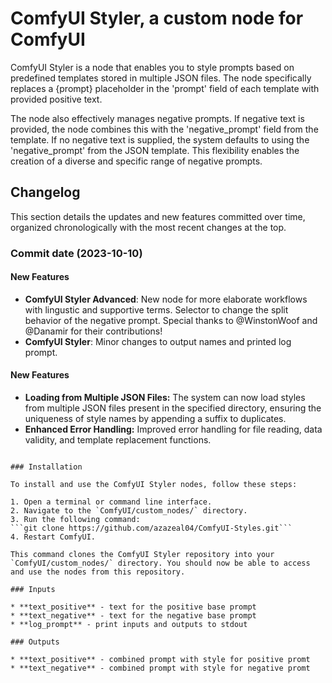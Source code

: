 # ComfyUI Styler, a custom node for ComfyUI

ComfyUI Styler is a node that enables you to style prompts based on predefined templates stored in multiple JSON files. The node specifically replaces a {prompt} placeholder in the 'prompt' field of each template with provided positive text.

The node also effectively manages negative prompts. If negative text is provided, the node combines this with the 'negative_prompt' field from the template. If no negative text is supplied, the system defaults to using the 'negative_prompt' from the JSON template. This flexibility enables the creation of a diverse and specific range of negative prompts.

## Changelog
This section details the updates and new features committed over time, organized chronologically with the most recent changes at the top.

### Commit date (2023-10-10)

#### New Features

* **ComfyUI Styler Advanced**: New node for more elaborate workflows with lingustic and supportive terms. Selector to change the split behavior of the negative prompt. Special thanks to @WinstonWoof and @Danamir for their contributions!
* **ComfyUI Styler**: Minor changes to output names and printed log prompt.


#### New Features

* **Loading from Multiple JSON Files:** The system can now load styles from multiple JSON files present in the specified directory, ensuring the uniqueness of style names by appending a suffix to duplicates.
* **Enhanced Error Handling:** Improved error handling for file reading, data validity, and template replacement functions.


```

### Installation

To install and use the ComfyUI Styler nodes, follow these steps:

1. Open a terminal or command line interface.
2. Navigate to the `ComfyUI/custom_nodes/` directory.
3. Run the following command:
```git clone https://github.com/azazeal04/ComfyUI-Styles.git```
4. Restart ComfyUI.

This command clones the ComfyUI Styler repository into your `ComfyUI/custom_nodes/` directory. You should now be able to access and use the nodes from this repository.

### Inputs

* **text_positive** - text for the positive base prompt
* **text_negative** - text for the negative base prompt
* **log_prompt** - print inputs and outputs to stdout

### Outputs

* **text_positive** - combined prompt with style for positive promt
* **text_negative** - combined prompt with style for negative promt

